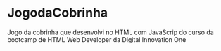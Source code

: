 # JogodaCobrinha
 Jogo da cobrinha que desenvolvi no HTML com JavaScrip do curso da bootcamp de HTML Web Developer da Digital Innovation One
